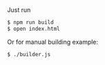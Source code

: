 Just run

```bash
$ npm run build
$ open index.html
```

Or for manual building example:

```bash
$ ./builder.js
```
